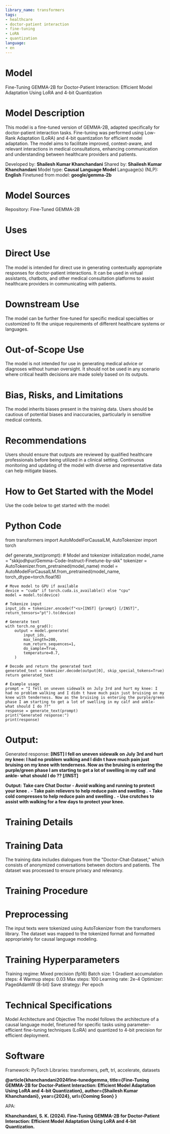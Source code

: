 ```yaml
---
library_name: transformers
tags:
- healthcare
- doctor-patient interaction
- fine-tuning
- LoRA
- quantization
language:
- en
---
```



# Model

Fine-Tuning GEMMA-2B for Doctor-Patient Interaction: Efficient Model Adaptation Using LoRA and 4-bit Quantization

# Model Description
This model is a fine-tuned version of GEMMA-2B, adapted specifically for doctor-patient interaction tasks. Fine-tuning was performed using Low-Rank Adaptation (LoRA) and 4-bit quantization for efficient model adaptation. The model aims to facilitate improved, context-aware, and relevant interactions in medical consultations, enhancing communication and understanding between healthcare providers and patients.

Developed by: **Shailesh Kumar Khanchandani**
Shared by: **Shailesh Kumar Khanchandani**
Model type: **Causal Language Model**
Language(s) (NLP): **English**
Finetuned from model: **google/gemma-2b**

# Model Sources
Repository: Fine-Tuned GEMMA-2B

# Uses
# Direct Use
The model is intended for direct use in generating contextually appropriate responses for doctor-patient interactions. It can be used in virtual assistants, chatbots, and other medical consultation platforms to assist healthcare providers in communicating with patients.

# Downstream Use
The model can be further fine-tuned for specific medical specialties or customized to fit the unique requirements of different healthcare systems or languages.

# Out-of-Scope Use
The model is not intended for use in generating medical advice or diagnoses without human oversight. It should not be used in any scenario where critical health decisions are made solely based on its outputs.

# Bias, Risks, and Limitations
The model inherits biases present in the training data. Users should be cautious of potential biases and inaccuracies, particularly in sensitive medical contexts.

# Recommendations
Users should ensure that outputs are reviewed by qualified healthcare professionals before being utilized in a clinical setting. Continuous monitoring and updating of the model with diverse and representative data can help mitigate biases.


# How to Get Started with the Model

Use the code below to get started with the model:

# Python Code

from transformers import AutoModelForCausalLM, AutoTokenizer
import torch

def generate_text(prompt):
    # Model and tokenizer initialization
    model_name = "skkjodhpur/Gemma-Code-Instruct-Finetune-by-skk"
    tokenizer = AutoTokenizer.from_pretrained(model_name)
    model = AutoModelForCausalLM.from_pretrained(model_name, torch_dtype=torch.float16)

    # Move model to GPU if available
    device = "cuda" if torch.cuda.is_available() else "cpu"
    model = model.to(device)

    # Tokenize input
    input_ids = tokenizer.encode(f"<s>[INST] {prompt} [/INST]", return_tensors="pt").to(device)

    # Generate text
    with torch.no_grad():
        output = model.generate(
            input_ids,
            max_length=200,
            num_return_sequences=1,
            do_sample=True,
            temperature=0.7,
        )

    # Decode and return the generated text
    generated_text = tokenizer.decode(output[0], skip_special_tokens=True)
    return generated_text

    # Example usage
    prompt = "I fell on uneven sidewalk on July 3rd and hurt my knee: I had no problem walking and I didn t have much pain just bruising on my knee with tenderness. Now as the bruising is entering the purple/green phase I am starting to get a lot of swelling in my calf and ankle- what should I do ??"
    response = generate_text(prompt)
    print("Generated response:")
    print(response)

# Output:
Generated response:
**[INST] I fell on uneven sidewalk on July 3rd and hurt my knee: I had no problem walking and I didn t have much pain just bruising on my knee with tenderness. Now as the bruising is entering the purple/green phase I am starting to get a lot of swelling in my calf and ankle- what should I do ?? [/INST]**

**Output:**
<b>Take care Chat Doctor </b> 
**- Avoid walking and running to protect your knee .**
**- Take pain relievers to help reduce pain and swelling .**
**- Take cold compresses to help reduce pain and swelling .**
**- Use crutches to assist with walking for a few days  to protect your knee.**

# Training Details
# Training Data
The training data includes dialogues from the "Doctor-Chat-Dataset," which consists of anonymized conversations between doctors and patients. The dataset was processed to ensure privacy and relevancy.

# Training Procedure
# Preprocessing
The input texts were tokenized using AutoTokenizer from the transformers library. The dataset was mapped to the tokenized format and formatted appropriately for causal language modeling.

# Training Hyperparameters
Training regime: Mixed precision (fp16)
Batch size: 1
Gradient accumulation steps: 4
Warmup steps: 0.03
Max steps: 100
Learning rate: 2e-4
Optimizer: PagedAdamW (8-bit)
Save strategy: Per epoch

# Technical Specifications
Model Architecture and Objective
The model follows the architecture of a causal language model, finetuned for specific tasks using parameter-efficient fine-tuning techniques (LoRA) and quantized to 4-bit precision for efficient deployment.

# Software
Framework: PyTorch
Libraries: transformers, peft, trl, accelerate, datasets

**@article{khanchandani2024fine-tunedgemma,
  title={Fine-Tuning GEMMA-2B for Doctor-Patient Interaction: Efficient Model Adaptation Using LoRA and 4-bit Quantization},
  author={Shailesh Kumar Khanchandani},
  year={2024},
  url={Coming Soon}
}**

APA:

**Khanchandani, S. K. (2024). Fine-Tuning GEMMA-2B for Doctor-Patient Interaction: Efficient Model Adaptation Using LoRA and 4-bit Quantization.**


